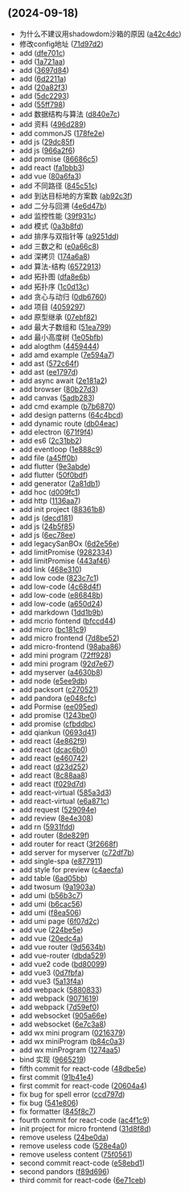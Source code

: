 ##  (2024-09-18)

* 为什么不建议用shadowdom沙箱的原因 ([a42c4dc](https://github.com/zhengyalizyl/web-zhuawa/commit/a42c4dc))
* 修改config地址 ([71d97d2](https://github.com/zhengyalizyl/web-zhuawa/commit/71d97d2))
* add ([dfe701c](https://github.com/zhengyalizyl/web-zhuawa/commit/dfe701c))
* add ([1a721aa](https://github.com/zhengyalizyl/web-zhuawa/commit/1a721aa))
* add ([3697d84](https://github.com/zhengyalizyl/web-zhuawa/commit/3697d84))
* add ([6d2211a](https://github.com/zhengyalizyl/web-zhuawa/commit/6d2211a))
* add ([20a82f3](https://github.com/zhengyalizyl/web-zhuawa/commit/20a82f3))
* add ([5dc2293](https://github.com/zhengyalizyl/web-zhuawa/commit/5dc2293))
* add ([55ff798](https://github.com/zhengyalizyl/web-zhuawa/commit/55ff798))
* add  数据结构与算法 ([d840e7c](https://github.com/zhengyalizyl/web-zhuawa/commit/d840e7c))
* add  资料 ([496d289](https://github.com/zhengyalizyl/web-zhuawa/commit/496d289))
* add  commonJS ([178fe2e](https://github.com/zhengyalizyl/web-zhuawa/commit/178fe2e))
* add  js ([29dc85f](https://github.com/zhengyalizyl/web-zhuawa/commit/29dc85f))
* add  js ([966a2f6](https://github.com/zhengyalizyl/web-zhuawa/commit/966a2f6))
* add  promise ([86686c5](https://github.com/zhengyalizyl/web-zhuawa/commit/86686c5))
* add  react ([fa1bbb3](https://github.com/zhengyalizyl/web-zhuawa/commit/fa1bbb3))
* add  vue ([80a6fa3](https://github.com/zhengyalizyl/web-zhuawa/commit/80a6fa3))
* add 不同路径 ([845c51c](https://github.com/zhengyalizyl/web-zhuawa/commit/845c51c))
* add 到达目标地的方案数 ([ab92c3f](https://github.com/zhengyalizyl/web-zhuawa/commit/ab92c3f))
* add 二分与回溯 ([4e6d47b](https://github.com/zhengyalizyl/web-zhuawa/commit/4e6d47b))
* add 监控性能 ([39f931c](https://github.com/zhengyalizyl/web-zhuawa/commit/39f931c))
* add 模式 ([0a3b8fd](https://github.com/zhengyalizyl/web-zhuawa/commit/0a3b8fd))
* add 排序与双指针等 ([a9251dd](https://github.com/zhengyalizyl/web-zhuawa/commit/a9251dd))
* add 三数之和 ([e0a66c8](https://github.com/zhengyalizyl/web-zhuawa/commit/e0a66c8))
* add 深拷贝 ([174a6a8](https://github.com/zhengyalizyl/web-zhuawa/commit/174a6a8))
* add 算法-结构 ([6572913](https://github.com/zhengyalizyl/web-zhuawa/commit/6572913))
* add 拓扑图 ([dfa8e6b](https://github.com/zhengyalizyl/web-zhuawa/commit/dfa8e6b))
* add 拓扑序 ([1c0d13c](https://github.com/zhengyalizyl/web-zhuawa/commit/1c0d13c))
* add 贪心与动归 ([0db6760](https://github.com/zhengyalizyl/web-zhuawa/commit/0db6760))
* add 项目 ([4059297](https://github.com/zhengyalizyl/web-zhuawa/commit/4059297))
* add 原型继承 ([07ebf82](https://github.com/zhengyalizyl/web-zhuawa/commit/07ebf82))
* add 最大子数组和 ([51ea799](https://github.com/zhengyalizyl/web-zhuawa/commit/51ea799))
* add 最小高度树 ([1e05bfb](https://github.com/zhengyalizyl/web-zhuawa/commit/1e05bfb))
* add alogthm ([4459444](https://github.com/zhengyalizyl/web-zhuawa/commit/4459444))
* add amd example ([7e594a7](https://github.com/zhengyalizyl/web-zhuawa/commit/7e594a7))
* add ast ([572c64f](https://github.com/zhengyalizyl/web-zhuawa/commit/572c64f))
* add ast ([ee1797d](https://github.com/zhengyalizyl/web-zhuawa/commit/ee1797d))
* add async await ([2e181a2](https://github.com/zhengyalizyl/web-zhuawa/commit/2e181a2))
* add browser ([80b27d3](https://github.com/zhengyalizyl/web-zhuawa/commit/80b27d3))
* add canvas ([5adb283](https://github.com/zhengyalizyl/web-zhuawa/commit/5adb283))
* add cmd example ([b7b6870](https://github.com/zhengyalizyl/web-zhuawa/commit/b7b6870))
* add design patterns ([64c4bcd](https://github.com/zhengyalizyl/web-zhuawa/commit/64c4bcd))
* add dynamic route ([db04eac](https://github.com/zhengyalizyl/web-zhuawa/commit/db04eac))
* add electron ([671f9f4](https://github.com/zhengyalizyl/web-zhuawa/commit/671f9f4))
* add es6 ([2c31bb2](https://github.com/zhengyalizyl/web-zhuawa/commit/2c31bb2))
* add eventloop ([1e888c9](https://github.com/zhengyalizyl/web-zhuawa/commit/1e888c9))
* add file ([a45ff0b](https://github.com/zhengyalizyl/web-zhuawa/commit/a45ff0b))
* add flutter ([9e3abde](https://github.com/zhengyalizyl/web-zhuawa/commit/9e3abde))
* add flutter ([50f0bdf](https://github.com/zhengyalizyl/web-zhuawa/commit/50f0bdf))
* add generator ([2a81db1](https://github.com/zhengyalizyl/web-zhuawa/commit/2a81db1))
* add hoc ([d009fc1](https://github.com/zhengyalizyl/web-zhuawa/commit/d009fc1))
* add http ([1136aa7](https://github.com/zhengyalizyl/web-zhuawa/commit/1136aa7))
* add init project ([88361b8](https://github.com/zhengyalizyl/web-zhuawa/commit/88361b8))
* add js ([decd181](https://github.com/zhengyalizyl/web-zhuawa/commit/decd181))
* add js ([24b5f85](https://github.com/zhengyalizyl/web-zhuawa/commit/24b5f85))
* add js ([6ec78ee](https://github.com/zhengyalizyl/web-zhuawa/commit/6ec78ee))
* add legacySanBOx ([6d2e56e](https://github.com/zhengyalizyl/web-zhuawa/commit/6d2e56e))
* add limitPromise ([9282334](https://github.com/zhengyalizyl/web-zhuawa/commit/9282334))
* add limitPromise ([443af46](https://github.com/zhengyalizyl/web-zhuawa/commit/443af46))
* add link ([468e310](https://github.com/zhengyalizyl/web-zhuawa/commit/468e310))
* add low code ([823c7c1](https://github.com/zhengyalizyl/web-zhuawa/commit/823c7c1))
* add low-code ([4c68d4f](https://github.com/zhengyalizyl/web-zhuawa/commit/4c68d4f))
* add low-code ([e86848b](https://github.com/zhengyalizyl/web-zhuawa/commit/e86848b))
* add low-code ([a650d24](https://github.com/zhengyalizyl/web-zhuawa/commit/a650d24))
* add markdown ([1dd1b9b](https://github.com/zhengyalizyl/web-zhuawa/commit/1dd1b9b))
* add mcrio fontend ([bfccd44](https://github.com/zhengyalizyl/web-zhuawa/commit/bfccd44))
* add micro ([bc181c9](https://github.com/zhengyalizyl/web-zhuawa/commit/bc181c9))
* add micro frontend ([7d8be52](https://github.com/zhengyalizyl/web-zhuawa/commit/7d8be52))
* add micro-frontend ([98aba86](https://github.com/zhengyalizyl/web-zhuawa/commit/98aba86))
* add mini program ([72ff928](https://github.com/zhengyalizyl/web-zhuawa/commit/72ff928))
* add mini program ([92d7e67](https://github.com/zhengyalizyl/web-zhuawa/commit/92d7e67))
* add myserver ([a4630b8](https://github.com/zhengyalizyl/web-zhuawa/commit/a4630b8))
* add node ([e5ee9db](https://github.com/zhengyalizyl/web-zhuawa/commit/e5ee9db))
* add packsort ([c270521](https://github.com/zhengyalizyl/web-zhuawa/commit/c270521))
* add pandora ([e048cfc](https://github.com/zhengyalizyl/web-zhuawa/commit/e048cfc))
* add Pormise ([ee095ed](https://github.com/zhengyalizyl/web-zhuawa/commit/ee095ed))
* add promise ([1243be0](https://github.com/zhengyalizyl/web-zhuawa/commit/1243be0))
* add promise ([cfbddbc](https://github.com/zhengyalizyl/web-zhuawa/commit/cfbddbc))
* add qiankun ([0693d41](https://github.com/zhengyalizyl/web-zhuawa/commit/0693d41))
* add react ([4e862f9](https://github.com/zhengyalizyl/web-zhuawa/commit/4e862f9))
* add react ([dcac6b0](https://github.com/zhengyalizyl/web-zhuawa/commit/dcac6b0))
* add react ([e460742](https://github.com/zhengyalizyl/web-zhuawa/commit/e460742))
* add react ([d23d252](https://github.com/zhengyalizyl/web-zhuawa/commit/d23d252))
* add react ([8c88aa8](https://github.com/zhengyalizyl/web-zhuawa/commit/8c88aa8))
* add react ([f029d7d](https://github.com/zhengyalizyl/web-zhuawa/commit/f029d7d))
* add react-virtual ([585a3d3](https://github.com/zhengyalizyl/web-zhuawa/commit/585a3d3))
* add react-virtual ([e6a871c](https://github.com/zhengyalizyl/web-zhuawa/commit/e6a871c))
* add request ([529094e](https://github.com/zhengyalizyl/web-zhuawa/commit/529094e))
* add review ([8e4e308](https://github.com/zhengyalizyl/web-zhuawa/commit/8e4e308))
* add rn ([5931fdd](https://github.com/zhengyalizyl/web-zhuawa/commit/5931fdd))
* add router ([8de829f](https://github.com/zhengyalizyl/web-zhuawa/commit/8de829f))
* add router for react ([3f2668f](https://github.com/zhengyalizyl/web-zhuawa/commit/3f2668f))
* add server for  myserver ([c72df7b](https://github.com/zhengyalizyl/web-zhuawa/commit/c72df7b))
* add single-spa ([e877911](https://github.com/zhengyalizyl/web-zhuawa/commit/e877911))
* add style for preview ([c4aecfa](https://github.com/zhengyalizyl/web-zhuawa/commit/c4aecfa))
* add table ([6ad05bb](https://github.com/zhengyalizyl/web-zhuawa/commit/6ad05bb))
* add twosum ([9a1903a](https://github.com/zhengyalizyl/web-zhuawa/commit/9a1903a))
* add umi ([b56b3c7](https://github.com/zhengyalizyl/web-zhuawa/commit/b56b3c7))
* add umi ([b6cac56](https://github.com/zhengyalizyl/web-zhuawa/commit/b6cac56))
* add umi ([f8ea506](https://github.com/zhengyalizyl/web-zhuawa/commit/f8ea506))
* add umi page ([6f07d2c](https://github.com/zhengyalizyl/web-zhuawa/commit/6f07d2c))
* add vue ([224be5e](https://github.com/zhengyalizyl/web-zhuawa/commit/224be5e))
* add vue ([20edc4a](https://github.com/zhengyalizyl/web-zhuawa/commit/20edc4a))
* add vue router ([9d5634b](https://github.com/zhengyalizyl/web-zhuawa/commit/9d5634b))
* add vue-router ([dbda529](https://github.com/zhengyalizyl/web-zhuawa/commit/dbda529))
* add vue2 code ([bd80099](https://github.com/zhengyalizyl/web-zhuawa/commit/bd80099))
* add vue3 ([0d7fbfa](https://github.com/zhengyalizyl/web-zhuawa/commit/0d7fbfa))
* add vue3 ([5a13f4a](https://github.com/zhengyalizyl/web-zhuawa/commit/5a13f4a))
* add webpack ([5880833](https://github.com/zhengyalizyl/web-zhuawa/commit/5880833))
* add webpack ([9071619](https://github.com/zhengyalizyl/web-zhuawa/commit/9071619))
* add webpack ([7d59ef0](https://github.com/zhengyalizyl/web-zhuawa/commit/7d59ef0))
* add websocket ([905a66e](https://github.com/zhengyalizyl/web-zhuawa/commit/905a66e))
* add websocket ([6e7c3a8](https://github.com/zhengyalizyl/web-zhuawa/commit/6e7c3a8))
* add wx mini program ([0216379](https://github.com/zhengyalizyl/web-zhuawa/commit/0216379))
* add wx miniProgram ([b84c0a3](https://github.com/zhengyalizyl/web-zhuawa/commit/b84c0a3))
* add wx minProgram ([1274aa5](https://github.com/zhengyalizyl/web-zhuawa/commit/1274aa5))
* bind 实现 ([9665219](https://github.com/zhengyalizyl/web-zhuawa/commit/9665219))
* fifth commit for react-code ([48dbe5e](https://github.com/zhengyalizyl/web-zhuawa/commit/48dbe5e))
* first commit ([91b41e4](https://github.com/zhengyalizyl/web-zhuawa/commit/91b41e4))
* first commit for react-code ([20604a4](https://github.com/zhengyalizyl/web-zhuawa/commit/20604a4))
* fix  bug for  spell error ([ccd797d](https://github.com/zhengyalizyl/web-zhuawa/commit/ccd797d))
* fix bug ([541e806](https://github.com/zhengyalizyl/web-zhuawa/commit/541e806))
* fix formatter ([845f8c7](https://github.com/zhengyalizyl/web-zhuawa/commit/845f8c7))
* fourth commit for react-code ([ac4f1c9](https://github.com/zhengyalizyl/web-zhuawa/commit/ac4f1c9))
* init  project for micro frontend ([31d8f8d](https://github.com/zhengyalizyl/web-zhuawa/commit/31d8f8d))
* remove  useless ([24be0da](https://github.com/zhengyalizyl/web-zhuawa/commit/24be0da))
* remove useless code ([528e4a0](https://github.com/zhengyalizyl/web-zhuawa/commit/528e4a0))
* remove useless content ([75f0561](https://github.com/zhengyalizyl/web-zhuawa/commit/75f0561))
* second commit react-code ([e58ebd1](https://github.com/zhengyalizyl/web-zhuawa/commit/e58ebd1))
* second pandors ([f89d696](https://github.com/zhengyalizyl/web-zhuawa/commit/f89d696))
* third commit for react-code ([6e71ceb](https://github.com/zhengyalizyl/web-zhuawa/commit/6e71ceb))




